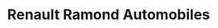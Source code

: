 ---
title: "Renault Ramond Automobiles"
url: /gesvres/renault-ramond-automobiles/
shop: Autowerkstatt
---